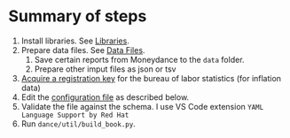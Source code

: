 # Summary of steps

1. Install libraries. See [Libraries](./libraries.md).
1. Prepare data files. See [Data Files](./data_files.md).
    1. Save certain reports from Moneydance to the `data` folder.
    1. Prepare other imput files as json or tsv
1. [Acquire a registration key](./configure_api.md/#api-key) for the bureau of labor statistics (for inflation data)
1. Edit the [configuration file](./configuration.md) as described below.
1. Validate the file against the schema.  I use VS Code extension `YAML Language Support by Red Hat`
1. Run `dance/util/build_book.py`.